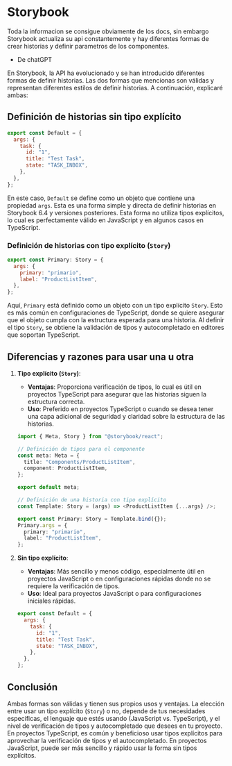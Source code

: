 # Storybook

Toda la informacion se consigue obviamente de los docs, sin embargo Storybook actualiza su api constantemente y hay diferentes formas de crear historias y definir parametros de los componentes.

- De chatGPT

En Storybook, la API ha evolucionado y se han introducido diferentes formas de definir historias. Las dos formas que mencionas son válidas y representan diferentes estilos de definir historias. A continuación, explicaré ambas:

## Definición de historias sin tipo explícito

```javascript
export const Default = {
  args: {
    task: {
      id: "1",
      title: "Test Task",
      state: "TASK_INBOX",
    },
  },
};
```

En este caso, `Default` se define como un objeto que contiene una propiedad `args`. Esta es una forma simple y directa de definir historias en Storybook 6.4 y versiones posteriores. Esta forma no utiliza tipos explícitos, lo cual es perfectamente válido en JavaScript y en algunos casos en TypeScript.

### Definición de historias con tipo explícito (`Story`)

```javascript
export const Primary: Story = {
  args: {
    primary: "primario",
    label: "ProductListItem",
  },
};
```

Aquí, `Primary` está definido como un objeto con un tipo explícito `Story`. Esto es más común en configuraciones de TypeScript, donde se quiere asegurar que el objeto cumpla con la estructura esperada para una historia. Al definir el tipo `Story`, se obtiene la validación de tipos y autocompletado en editores que soportan TypeScript.

## Diferencias y razones para usar una u otra

1. **Tipo explícito (`Story`)**:

   - **Ventajas**: Proporciona verificación de tipos, lo cual es útil en proyectos TypeScript para asegurar que las historias siguen la estructura correcta.
   - **Uso**: Preferido en proyectos TypeScript o cuando se desea tener una capa adicional de seguridad y claridad sobre la estructura de las historias.

   ```typescript
   import { Meta, Story } from "@storybook/react";

   // Definición de tipos para el componente
   const meta: Meta = {
     title: "Components/ProductListItem",
     component: ProductListItem,
   };

   export default meta;

   // Definición de una historia con tipo explícito
   const Template: Story = (args) => <ProductListItem {...args} />;

   export const Primary: Story = Template.bind({});
   Primary.args = {
     primary: "primario",
     label: "ProductListItem",
   };
   ```

2. **Sin tipo explícito**:

   - **Ventajas**: Más sencillo y menos código, especialmente útil en proyectos JavaScript o en configuraciones rápidas donde no se requiere la verificación de tipos.
   - **Uso**: Ideal para proyectos JavaScript o para configuraciones iniciales rápidas.

   ```javascript
   export const Default = {
     args: {
       task: {
         id: "1",
         title: "Test Task",
         state: "TASK_INBOX",
       },
     },
   };
   ```

## Conclusión

Ambas formas son válidas y tienen sus propios usos y ventajas. La elección entre usar un tipo explícito (`Story`) o no, depende de tus necesidades específicas, el lenguaje que estés usando (JavaScript vs. TypeScript), y el nivel de verificación de tipos y autocompletado que desees en tu proyecto. En proyectos TypeScript, es común y beneficioso usar tipos explícitos para aprovechar la verificación de tipos y el autocompletado. En proyectos JavaScript, puede ser más sencillo y rápido usar la forma sin tipos explícitos.
